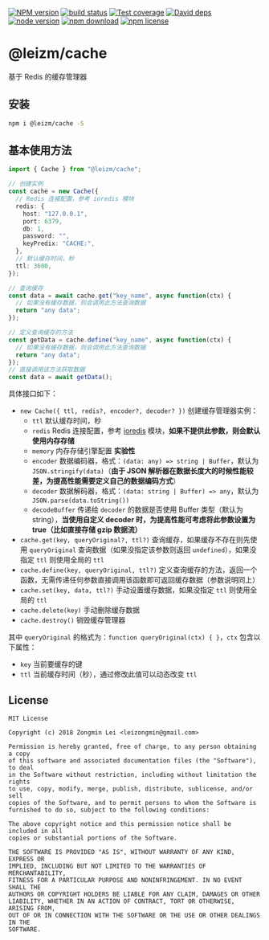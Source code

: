 [![NPM version][npm-image]][npm-url]
[![build status][travis-image]][travis-url]
[![Test coverage][coveralls-image]][coveralls-url]
[![David deps][david-image]][david-url]
[![node version][node-image]][node-url]
[![npm download][download-image]][download-url]
[![npm license][license-image]][download-url]

[npm-image]: https://img.shields.io/npm/v/@leizm/cache.svg?style=flat-square
[npm-url]: https://npmjs.org/package/@leizm/cache
[travis-image]: https://img.shields.io/travis/leizongmin/leizm-cache.svg?style=flat-square
[travis-url]: https://travis-ci.org/leizongmin/leizm-cache
[coveralls-image]: https://img.shields.io/coveralls/leizongmin/leizm-cache.svg?style=flat-square
[coveralls-url]: https://coveralls.io/r/leizongmin/leizm-cache?branch=master
[david-image]: https://img.shields.io/david/leizongmin/leizm-cache.svg?style=flat-square
[david-url]: https://david-dm.org/leizongmin/leizm-cache
[node-image]: https://img.shields.io/badge/node.js-%3E=_6.0-green.svg?style=flat-square
[node-url]: http://nodejs.org/download/
[download-image]: https://img.shields.io/npm/dm/@leizm/cache.svg?style=flat-square
[download-url]: https://npmjs.org/package/@leizm/cache
[license-image]: https://img.shields.io/npm/l/@leizm/cache.svg

# @leizm/cache

基于 Redis 的缓存管理器

## 安装

```bash
npm i @leizm/cache -S
```

## 基本使用方法

```typescript
import { Cache } from "@leizm/cache";

// 创建实例
const cache = new Cache({
  // Redis 连接配置，参考 ioredis 模块
  redis: {
    host: "127.0.0.1",
    port: 6379,
    db: 1,
    password: "",
    keyPredix: "CACHE:",
  },
  // 默认缓存时间，秒
  ttl: 3600,
});

// 查询缓存
const data = await cache.get("key_name", async function(ctx) {
  // 如果没有缓存数据，则会调用此方法查询数据
  return "any data";
});

// 定义查询缓存的方法
const getData = cache.define("key_name", async function(ctx) {
  // 如果没有缓存数据，则会调用此方法查询数据
  return "any data";
});
// 直接调用该方法获取数据
const data = await getData();
```

具体接口如下：

- `new Cache({ ttl, redis?, encoder?, decoder? })` 创建缓存管理器实例：
  - `ttl` 默认缓存时间，秒
  - `redis` Redis 连接配置，参考 [ioredis](https://www.npmjs.com/package/ioredis) 模块，**如果不提供此参数，则会默认使用内存存储**
  - `memory` 内存存储引擎配置 **实验性**
  - `encoder` 数据编码器，格式：`(data: any) => string | Buffer`，默认为 `JSON.stringify(data)`（**由于 JSON 解析器在数据长度大的时候性能较差，为提高性能需要定义自己的数据编码方式**）
  - `decoder` 数据解码器，格式：`(data: string | Buffer) => any`，默认为 `JSON.parse(data.toString())`
  - `decodeBuffer` 传递给 `decoder` 的数据是否使用 Buffer 类型（默认为 string），**当使用自定义 decoder 时，为提高性能可考虑将此参数设置为 true（比如直接存储 gzip 数据流）**
- `cache.get(key, queryOriginal?, ttl?)` 查询缓存，如果缓存不存在则先使用 `queryOriginal` 查询数据（如果没指定该参数则返回 `undefined`），如果没指定 `ttl` 则使用全局的 `ttl`
- `cache.define(key, queryOriginal, ttl?)` 定义查询缓存的方法，返回一个函数，无需传递任何参数直接调用该函数即可返回缓存数据（参数说明同上）
- `cache.set(key, data, ttl?)` 手动设置缓存数据，如果没指定 `ttl` 则使用全局的 `ttl`
- `cache.delete(key)` 手动删除缓存数据
- `cache.destroy()` 销毁缓存管理器

其中 `queryOriginal` 的格式为：`function queryOriginal(ctx) { }`，`ctx` 包含以下属性：

- `key` 当前要缓存的键
- `ttl` 当前缓存时间（秒），通过修改此值可以动态改变 `ttl`

## License

```text
MIT License

Copyright (c) 2018 Zongmin Lei <leizongmin@gmail.com>

Permission is hereby granted, free of charge, to any person obtaining a copy
of this software and associated documentation files (the "Software"), to deal
in the Software without restriction, including without limitation the rights
to use, copy, modify, merge, publish, distribute, sublicense, and/or sell
copies of the Software, and to permit persons to whom the Software is
furnished to do so, subject to the following conditions:

The above copyright notice and this permission notice shall be included in all
copies or substantial portions of the Software.

THE SOFTWARE IS PROVIDED "AS IS", WITHOUT WARRANTY OF ANY KIND, EXPRESS OR
IMPLIED, INCLUDING BUT NOT LIMITED TO THE WARRANTIES OF MERCHANTABILITY,
FITNESS FOR A PARTICULAR PURPOSE AND NONINFRINGEMENT. IN NO EVENT SHALL THE
AUTHORS OR COPYRIGHT HOLDERS BE LIABLE FOR ANY CLAIM, DAMAGES OR OTHER
LIABILITY, WHETHER IN AN ACTION OF CONTRACT, TORT OR OTHERWISE, ARISING FROM,
OUT OF OR IN CONNECTION WITH THE SOFTWARE OR THE USE OR OTHER DEALINGS IN THE
SOFTWARE.
```
